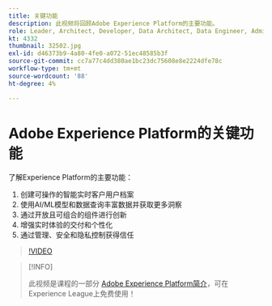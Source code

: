 ```yaml
---
title: 关键功能
description: 此视频将回顾Adobe Experience Platform的主要功能。
role: Leader, Architect, Developer, Data Architect, Data Engineer, Admin, User
kt: 4332
thumbnail: 32502.jpg
exl-id: d46373b9-4a80-4fe0-a072-51ec48585b3f
source-git-commit: cc7a77c4dd380ae1bc23dc75608e8e2224dfe78c
workflow-type: tm+mt
source-wordcount: '88'
ht-degree: 4%

---
```


# Adobe Experience Platform的关键功能

了解Experience Platform的主要功能：

1. 创建可操作的智能实时客户用户档案
1. 使用AI/ML模型和数据查询丰富数据并获取更多洞察
1. 通过开放且可组合的组件进行创新
1. 增强实时体验的交付和个性化
1. 通过管理、安全和隐私控制获得信任

>[!VIDEO](https://video.tv.adobe.com/v/32502?quality=12&learn=on)

>[!INFO]
>
> 此视频是课程的一部分 [Adobe Experience Platform简介](https://experienceleague.adobe.com/?recommended=ExperiencePlatform-U-1-2020.1)，可在Experience League上免费使用！

